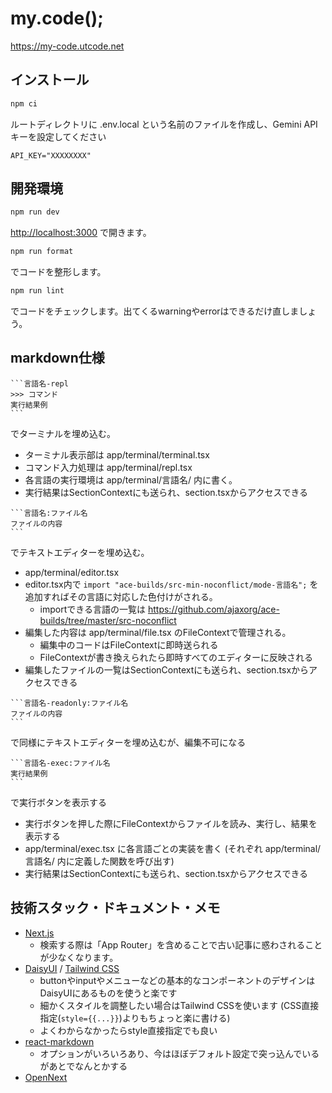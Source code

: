 # my.code();

https://my-code.utcode.net

## インストール
```bash
npm ci
```

ルートディレクトリに .env.local という名前のファイルを作成し、Gemini APIキーを設定してください
```dotenv
API_KEY="XXXXXXXX"
```

## 開発環境

```bash
npm run dev
```
[http://localhost:3000](http://localhost:3000) で開きます。

```bash
npm run format
```
でコードを整形します。

```bash
npm run lint
```
でコードをチェックします。出てくるwarningやerrorはできるだけ直しましょう。

## markdown仕様

````
```言語名-repl
>>> コマンド
実行結果例
```
````

でターミナルを埋め込む。
* ターミナル表示部は app/terminal/terminal.tsx
* コマンド入力処理は app/terminal/repl.tsx
* 各言語の実行環境は app/terminal/言語名/ 内に書く。
* 実行結果はSectionContextにも送られ、section.tsxからアクセスできる

````
```言語名:ファイル名
ファイルの内容
```
````

でテキストエディターを埋め込む。
* app/terminal/editor.tsx
* editor.tsx内で `import "ace-builds/src-min-noconflict/mode-言語名";` を追加すればその言語に対応した色付けがされる。
    * importできる言語の一覧は https://github.com/ajaxorg/ace-builds/tree/master/src-noconflict
* 編集した内容は app/terminal/file.tsx のFileContextで管理される。
    * 編集中のコードはFileContextに即時送られる
    * FileContextが書き換えられたら即時すべてのエディターに反映される
* 編集したファイルの一覧はSectionContextにも送られ、section.tsxからアクセスできる

````
```言語名-readonly:ファイル名
ファイルの内容
```
````

で同様にテキストエディターを埋め込むが、編集不可になる

````
```言語名-exec:ファイル名
実行結果例
```
````

で実行ボタンを表示する
* 実行ボタンを押した際にFileContextからファイルを読み、実行し、結果を表示する
* app/terminal/exec.tsx に各言語ごとの実装を書く (それぞれ app/terminal/言語名/ 内に定義した関数を呼び出す)
* 実行結果はSectionContextにも送られ、section.tsxからアクセスできる


## 技術スタック・ドキュメント・メモ

- [Next.js](https://nextjs.org/docs)
    - 検索する際は「App Router」を含めることで古い記事に惑わされることが少なくなります。
- [DaisyUI](https://daisyui.com/docs/use/) / [Tailwind CSS](https://tailwindcss.com/docs)
    - buttonやinputやメニューなどの基本的なコンポーネントのデザインはDaisyUIにあるものを使うと楽です
    - 細かくスタイルを調整したい場合はTailwind CSSを使います (CSS直接指定(`style={{...}}`)よりもちょっと楽に書ける)
    - よくわからなかったらstyle直接指定でも良い
- [react-markdown](https://www.npmjs.com/package/react-markdown)
    - オプションがいろいろあり、今はほぼデフォルト設定で突っ込んでいるがあとでなんとかする
- [OpenNext](https://opennext.js.org/cloudflare)
